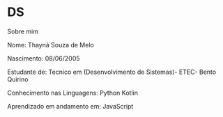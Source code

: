 # DS
Sobre mim

Nome: Thayná Souza de Melo

Nascimento: 08/06/2005

Estudante de: Tecnico em (Desenvolvimento de Sistemas)- ETEC- Bento Quirino

Conhecimento nas Linguagens:
Python
Kotlin

Aprendizado em andamento em:
JavaScript
